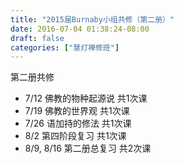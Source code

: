 ```yaml
---
title: "2015届Burnaby小组共修（第二册）"
date: 2016-07-04 01:38:24-08:00
draft: false
categories: ["慧灯禅修班"]
---
```

第二册共修
 - 7/12 佛教的物种起源说 共1次课 
 - 7/19 佛教的世界观 共1次课
 - 7/26 语加持的修法 共1次课
 - 8/2 第四阶段复习 共1次课
 - 8/9, 8/16 第二册总复习 共2次课
